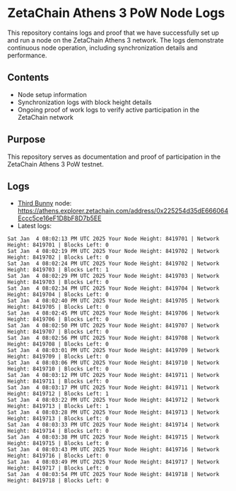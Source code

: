# ZetaChain Athens 3 PoW Node Logs
This repository contains logs and proof that we have successfully set up and run a node on the ZetaChain Athens 3 network. The logs demonstrate continuous node operation, including synchronization details and performance.

## Contents
- Node setup information
- Synchronization logs with block height details
- Ongoing proof of work logs to verify active participation in the ZetaChain network

## Purpose
This repository serves as documentation and proof of participation in the ZetaChain Athens 3 PoW testnet.

## Logs

- [Third Bunny](https://thirdbunny.xyz/) node: https://athens.explorer.zetachain.com/address/0x225254d35dE666064Eccc5ce16eF1D8bF8D7b5EE
- Latest logs:
```
Sat Jan  4 08:02:13 PM UTC 2025 Your Node Height: 8419701 | Network Height: 8419701 | Blocks Left: 0
Sat Jan  4 08:02:19 PM UTC 2025 Your Node Height: 8419702 | Network Height: 8419702 | Blocks Left: 0
Sat Jan  4 08:02:24 PM UTC 2025 Your Node Height: 8419702 | Network Height: 8419703 | Blocks Left: 1
Sat Jan  4 08:02:29 PM UTC 2025 Your Node Height: 8419703 | Network Height: 8419703 | Blocks Left: 0
Sat Jan  4 08:02:34 PM UTC 2025 Your Node Height: 8419704 | Network Height: 8419704 | Blocks Left: 0
Sat Jan  4 08:02:40 PM UTC 2025 Your Node Height: 8419705 | Network Height: 8419705 | Blocks Left: 0
Sat Jan  4 08:02:45 PM UTC 2025 Your Node Height: 8419706 | Network Height: 8419706 | Blocks Left: 0
Sat Jan  4 08:02:50 PM UTC 2025 Your Node Height: 8419707 | Network Height: 8419707 | Blocks Left: 0
Sat Jan  4 08:02:56 PM UTC 2025 Your Node Height: 8419708 | Network Height: 8419708 | Blocks Left: 0
Sat Jan  4 08:03:01 PM UTC 2025 Your Node Height: 8419709 | Network Height: 8419709 | Blocks Left: 0
Sat Jan  4 08:03:06 PM UTC 2025 Your Node Height: 8419710 | Network Height: 8419710 | Blocks Left: 0
Sat Jan  4 08:03:12 PM UTC 2025 Your Node Height: 8419711 | Network Height: 8419711 | Blocks Left: 0
Sat Jan  4 08:03:17 PM UTC 2025 Your Node Height: 8419711 | Network Height: 8419712 | Blocks Left: 1
Sat Jan  4 08:03:22 PM UTC 2025 Your Node Height: 8419712 | Network Height: 8419713 | Blocks Left: 1
Sat Jan  4 08:03:28 PM UTC 2025 Your Node Height: 8419713 | Network Height: 8419713 | Blocks Left: 0
Sat Jan  4 08:03:33 PM UTC 2025 Your Node Height: 8419714 | Network Height: 8419714 | Blocks Left: 0
Sat Jan  4 08:03:38 PM UTC 2025 Your Node Height: 8419715 | Network Height: 8419715 | Blocks Left: 0
Sat Jan  4 08:03:43 PM UTC 2025 Your Node Height: 8419716 | Network Height: 8419716 | Blocks Left: 0
Sat Jan  4 08:03:49 PM UTC 2025 Your Node Height: 8419717 | Network Height: 8419717 | Blocks Left: 0
Sat Jan  4 08:03:54 PM UTC 2025 Your Node Height: 8419718 | Network Height: 8419718 | Blocks Left: 0
```
